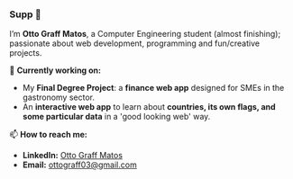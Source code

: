 ### Supp 👋

I’m **Otto Graff Matos**, a Computer Engineering student (almost finishing); passionate about web development, programming and fun/creative projects.  

🔭 **Currently working on:**  
- My **Final Degree Project**: a **finance web app** designed for SMEs in the gastronomy sector.  
- An **interactive web app** to learn about **countries, its own flags, and some particular data** in a 'good looking web' way.   

📫 **How to reach me:**  
- **LinkedIn:** [Otto Graff Matos](https://www.linkedin.com/in/ottograffmatos/)
- **Email:** [ottograff03@gmail.com](mailto:ottograff03@gmail.com)


